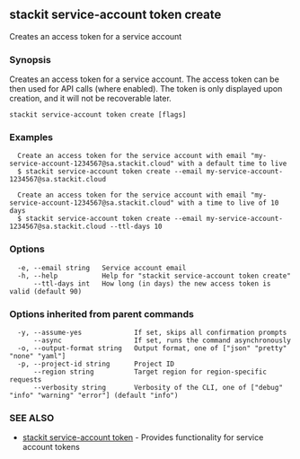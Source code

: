 ## stackit service-account token create

Creates an access token for a service account

### Synopsis

Creates an access token for a service account.
The access token can be then used for API calls (where enabled).
The token is only displayed upon creation, and it will not be recoverable later.

```
stackit service-account token create [flags]
```

### Examples

```
  Create an access token for the service account with email "my-service-account-1234567@sa.stackit.cloud" with a default time to live
  $ stackit service-account token create --email my-service-account-1234567@sa.stackit.cloud

  Create an access token for the service account with email "my-service-account-1234567@sa.stackit.cloud" with a time to live of 10 days
  $ stackit service-account token create --email my-service-account-1234567@sa.stackit.cloud --ttl-days 10
```

### Options

```
  -e, --email string   Service account email
  -h, --help           Help for "stackit service-account token create"
      --ttl-days int   How long (in days) the new access token is valid (default 90)
```

### Options inherited from parent commands

```
  -y, --assume-yes             If set, skips all confirmation prompts
      --async                  If set, runs the command asynchronously
  -o, --output-format string   Output format, one of ["json" "pretty" "none" "yaml"]
  -p, --project-id string      Project ID
      --region string          Target region for region-specific requests
      --verbosity string       Verbosity of the CLI, one of ["debug" "info" "warning" "error"] (default "info")
```

### SEE ALSO

* [stackit service-account token](./stackit_service-account_token.md)	 - Provides functionality for service account tokens

